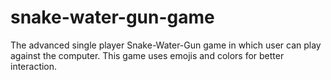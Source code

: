 # snake-water-gun-game
The advanced single player Snake-Water-Gun game in which user can play against the computer. This game uses emojis and colors for better interaction.
